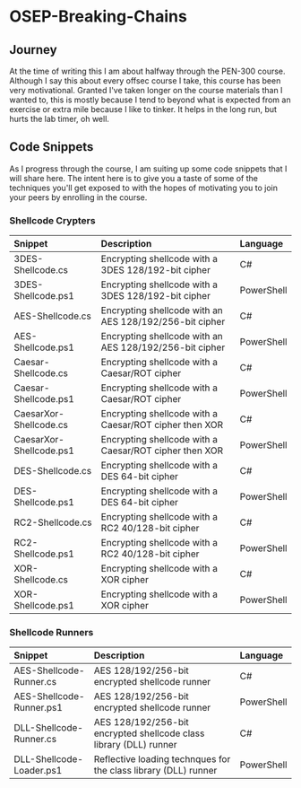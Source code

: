 # OSEP-Breaking-Chains

## Journey

At the time of writing this I am about halfway through the PEN-300 course. Although I say this about every offsec course I take, this course has been very motivational. Granted I've taken longer on the course materials than I wanted to, this is mostly because I tend to beyond what is expected from an exercise or extra mile because I like to tinker. It helps in the long run, but hurts the lab timer, oh well. 

## Code Snippets

As I progress through the course, I am suiting up some code snippets that I will share here. The intent here is to give you a taste of some of the techniques you'll get exposed to with the hopes of motivating you to join your peers by enrolling in the course.

### Shellcode Crypters

| Snippet | Description | Language
| :-- | :--| :--|
| 3DES-Shellcode.cs | Encrypting shellcode with a 3DES 128/192-bit cipher | C# |
| 3DES-Shellcode.ps1 | Encrypting shellcode with a 3DES 128/192-bit cipher | PowerShell |
| AES-Shellcode.cs | Encrypting shellcode with an AES 128/192/256-bit cipher | C# |
| AES-Shellcode.ps1 | Encrypting shellcode with an AES 128/192/256-bit cipher | PowerShell |
| Caesar-Shellcode.cs | Encrypting shellcode with a Caesar/ROT cipher | C# |
| Caesar-Shellcode.ps1 | Encrypting shellcode with a Caesar/ROT cipher | PowerShell |
| CaesarXor-Shellcode.cs | Encrypting shellcode with a Caesar/ROT cipher then XOR | C# |
| CaesarXor-Shellcode.ps1 | Encrypting shellcode with a Caesar/ROT cipher then XOR | PowerShell |
| DES-Shellcode.cs | Encrypting shellcode with a DES 64-bit cipher | C# |
| DES-Shellcode.ps1 | Encrypting shellcode with a DES 64-bit cipher | PowerShell |
| RC2-Shellcode.cs | Encrypting shellcode with a RC2 40/128-bit cipher | C# |
| RC2-Shellcode.ps1 | Encrypting shellcode with a RC2 40/128-bit cipher | PowerShell |
| XOR-Shellcode.cs | Encrypting shellcode with a XOR cipher | C# |
| XOR-Shellcode.ps1 | Encrypting shellcode with a XOR cipher | PowerShell |

### Shellcode Runners

| Snippet | Description | Language
| :-- | :--| :--|
| AES-Shellcode-Runner.cs | AES 128/192/256-bit encrypted shellcode runner | C# |
| AES-Shellcode-Runner.ps1 | AES 128/192/256-bit encrypted shellcode runner | PowerShell |
| DLL-Shellcode-Runner.cs | AES 128/192/256-bit encrypted shellcode class library (DLL) runner | C# |
| DLL-Shellcode-Loader.ps1 | Reflective loading technques for the class library (DLL) runner | PowerShell |
